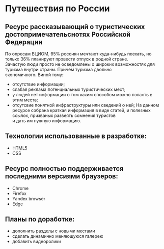 # Путешествия по России
## Ресурс рассказывающий о туристических достопримечательснотях Российской Федерации
По опросам ВЦИОМ, 95% россиян мечтают куда-нибудь поехать, но только 36% планируют провести отпуск в родной стране.  
Зачастую люди просто не осведомлены о широких возможностях для туризма внутри страны. Причём туризма двольно  
экономичного. Виной тому:
* отсутствие информации;
* слабая реклама потенциальных туристических мест;
* у людей нет информации о том каким способом можно попасть в этим места;
* отсутсвие понятной инфраструктуры или сведений о ней;
На данном ресурсе собрана краткая информация в виде статей, и полезных ссылок, призваных развеять сомнения туристов  
и дать им нужную информацию.  
## Технологии использованные в разработке:
* HTML5
* CSS
## Ресурс полностью поддерживается последними версиями браузеров:
* Chrome
* Firefox
* Yandex browser
* Edge
## Планы по доработке:
* дополнить разделы с новыми местами
* сделать динамично меняющуюся галерею
* добавить видеоролики
